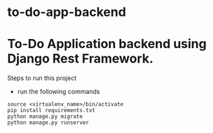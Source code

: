 # to-do-app-backend
# To-Do Application backend using Django Rest Framework.

Steps to run this project
- run the following commands
```
source <virtualenv_name>/bin/activate
pip install requirements.txt
python manage.py migrate
python manage.py runserver
```
